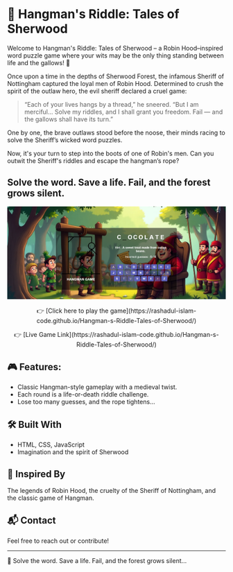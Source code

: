 # 🏹 Hangman's Riddle: Tales of Sherwood

Welcome to Hangman's Riddle: Tales of Sherwood – a Robin Hood–inspired word puzzle game where your wits may be the only thing standing between life and the gallows! 🏹

Once upon a time in the depths of Sherwood Forest, the infamous Sheriff of Nottingham captured the loyal men of Robin Hood. Determined to crush the spirit of the outlaw hero, the evil sheriff declared a cruel game:

> “Each of your lives hangs by a thread,” he sneered. “But I am merciful... Solve my riddles, and I shall grant you freedom. Fail — and the gallows shall have its turn.”

One by one, the brave outlaws stood before the noose, their minds racing to solve the Sheriff’s wicked word puzzles.

Now, it's your turn to step into the boots of one of Robin's men. Can you outwit the Sheriff's riddles and escape the hangman’s rope?

## Solve the word. Save a life. Fail, and the forest grows silent.

<p align="center">
  <img src="images/Screenshot.png" width="700"/>
</p>

<p align="center">
  👉 [Click here to play the game](https://rashadul-islam-code.github.io/Hangman-s-Riddle-Tales-of-Sherwood/)
</p>

<p align="center">
  👉 [Live Game Link](https://rashadul-islam-code.github.io/Hangman-s-Riddle-Tales-of-Sherwood/)
</p>

## 🎮 Features:

- Classic Hangman-style gameplay with a medieval twist.
- Each round is a life-or-death riddle challenge.
- Lose too many guesses, and the rope tightens...

## 🛠️ Built With

- HTML, CSS, JavaScript
- Imagination and the spirit of Sherwood

## 🧠 Inspired By

The legends of Robin Hood, the cruelty of the Sheriff of Nottingham, and the classic game of Hangman.

## 📬 Contact

Feel free to reach out or contribute!

---

🎯 Solve the word. Save a life. Fail, and the forest grows silent...


